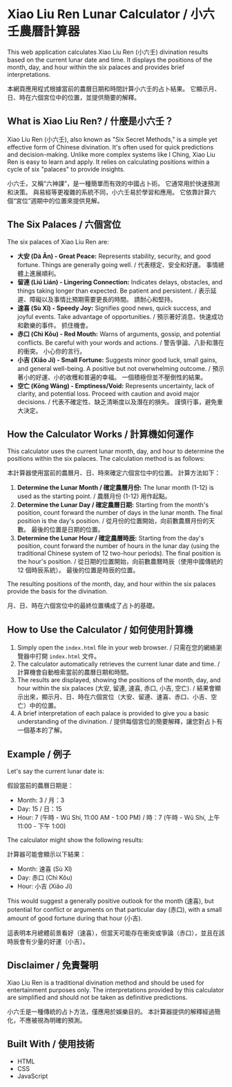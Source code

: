 # Xiao Liu Ren Lunar Calculator / 小六壬農曆計算器

This web application calculates Xiao Liu Ren (小六壬) divination results based on the current lunar date and time. It displays the positions of the month, day, and hour within the six palaces and provides brief interpretations.

本網頁應用程式根據當前的農曆日期和時間計算小六壬的占卜結果。 它顯示月、日、時在六個宮位中的位置，並提供簡要的解釋。

## What is Xiao Liu Ren? / 什麼是小六壬？

Xiao Liu Ren (小六壬), also known as "Six Secret Methods," is a simple yet effective form of Chinese divination. It's often used for quick predictions and decision-making. Unlike more complex systems like I Ching, Xiao Liu Ren is easy to learn and apply. It relies on calculating positions within a cycle of six "palaces" to provide insights.

小六壬，又稱“六神課”，是一種簡單而有效的中國占卜術。 它通常用於快速預測和決策。 與易經等更複雜的系統不同，小六壬易於學習和應用。 它依靠計算六個“宮位”週期中的位置來提供見解。

## The Six Palaces / 六個宮位

The six palaces of Xiao Liu Ren are:

*   **大安 (Dà Ān) - Great Peace:** Represents stability, security, and good fortune. Things are generally going well. / 代表穩定、安全和好運。 事情總體上進展順利。
*   **留連 (Liú Lián) - Lingering Connection:** Indicates delays, obstacles, and things taking longer than expected. Be patient and persistent. / 表示延遲、障礙以及事情比預期需要更長的時間。 請耐心和堅持。
*   **速喜 (Sù Xǐ) - Speedy Joy:** Signifies good news, quick success, and joyful events. Take advantage of opportunities. / 預示著好消息、快速成功和歡樂的事件。 抓住機會。
*   **赤口 (Chì Kǒu) - Red Mouth:** Warns of arguments, gossip, and potential conflicts. Be careful with your words and actions. / 警告爭論、八卦和潛在的衝突。 小心你的言行。
*   **小吉 (Xiǎo Jí) - Small Fortune:** Suggests minor good luck, small gains, and general well-being. A positive but not overwhelming outcome. / 預示著小的好運、小的收穫和普遍的幸福。 一個積極但並不壓倒性的結果。
*   **空亡 (Kōng Wáng) - Emptiness/Void:** Represents uncertainty, lack of clarity, and potential loss. Proceed with caution and avoid major decisions. / 代表不確定性、缺乏清晰度以及潛在的損失。 謹慎行事，避免重大決定。

## How the Calculator Works / 計算機如何運作

This calculator uses the current lunar month, day, and hour to determine the positions within the six palaces. The calculation method is as follows:

本計算器使用當前的農曆月、日、時來確定六個宮位中的位置。 計算方法如下：

1.  **Determine the Lunar Month / 確定農曆月份:** The lunar month (1-12) is used as the starting point. / 農曆月份 (1-12) 用作起點。
2.  **Determine the Lunar Day / 確定農曆日期:** Starting from the month's position, count forward the number of days in the lunar month. The final position is the day's position. / 從月份的位置開始，向前數農曆月份的天數。 最後的位置是日期的位置。
3.  **Determine the Lunar Hour / 確定農曆時辰:** Starting from the day's position, count forward the number of hours in the lunar day (using the traditional Chinese system of 12 two-hour periods). The final position is the hour's position. / 從日期的位置開始，向前數農曆時辰（使用中國傳統的 12 個時辰系統）。 最後的位置是時辰的位置。

The resulting positions of the month, day, and hour within the six palaces provide the basis for the divination.

月、日、時在六個宮位中的最終位置構成了占卜的基礎。

## How to Use the Calculator / 如何使用計算機

1.  Simply open the `index.html` file in your web browser. / 只需在您的網絡瀏覽器中打開 `index.html` 文件。
2.  The calculator automatically retrieves the current lunar date and time. / 計算機會自動檢索當前的農曆日期和時間。
3.  The results are displayed, showing the positions of the month, day, and hour within the six palaces (大安, 留連, 速喜, 赤口, 小吉, 空亡). / 結果會顯示出來，顯示月、日、時在六個宮位（大安、留連、速喜、赤口、小吉、空亡）中的位置。
4.  A brief interpretation of each palace is provided to give you a basic understanding of the divination. / 提供每個宮位的簡要解釋，讓您對占卜有一個基本的了解。

## Example / 例子

Let's say the current lunar date is:

假設當前的農曆日期是：

*   Month: 3 / 月：3
*   Day: 15 / 日：15
*   Hour: 7 (午時 - Wǔ Shí, 11:00 AM - 1:00 PM) / 時：7 (午時 - Wǔ Shí, 上午 11:00 - 下午 1:00)

The calculator might show the following results:

計算器可能會顯示以下結果：

*   Month: 速喜 (Sù Xǐ)
*   Day: 赤口 (Chì Kǒu)
*   Hour: 小吉 (Xiǎo Jí)

This would suggest a generally positive outlook for the month (速喜), but potential for conflict or arguments on that particular day (赤口), with a small amount of good fortune during that hour (小吉).

這表明本月總體前景看好（速喜），但當天可能存在衝突或爭論（赤口），並且在該時辰會有少量的好運（小吉）。

## Disclaimer / 免責聲明

Xiao Liu Ren is a traditional divination method and should be used for entertainment purposes only. The interpretations provided by this calculator are simplified and should not be taken as definitive predictions.

小六壬是一種傳統的占卜方法，僅應用於娛樂目的。 本計算器提供的解釋經過簡化，不應被視為明確的預測。

## Built With / 使用技術

*   HTML
*   CSS
*   JavaScript
